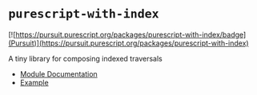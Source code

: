 # `purescript-with-index`

[![https://pursuit.purescript.org/packages/purescript-with-index/badge](Pursuit)](https://pursuit.purescript.org/packages/purescript-with-index)

A tiny library for composing indexed traversals

- [Module Documentation](generated-docs/Data/WithIndex.md)
- [Example](test/Main.purs)

